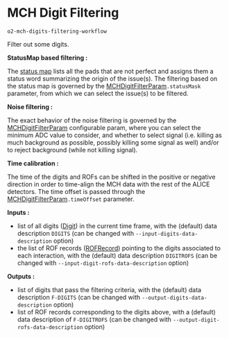 
<!-- doxy
\page refDetectorsMUONMCHDigitFiltering Digit filtering
/doxy -->

# MCH Digit Filtering

```shell
o2-mch-digits-filtering-workflow
```

Filter out some digits.

**StatusMap based filtering :**

The [status map](/Detectors/MUON/MCH/Status/README.md) lists all the pads that are not perfect and assigns them a status word summarizing the origin of the issue(s). The filtering based on the status map is governed by the [MCHDigitFilterParam](/Detectors/MUON/MCH/DigitFiltering/include/MCHDigitFiltering/DigitFilterParam.h)`.statusMask` parameter, from which we can select the issue(s) to be filtered.

**Noise filtering :**

The exact behavior of the noise filtering is governed by the [MCHDigitFilterParam](/Detectors/MUON/MCH/DigitFiltering/include/MCHDigitFiltering/DigitFilterParam.h) configurable param, where you can select the minimum ADC value to consider, and whether to select signal (i.e. killing as much background as possible, possibly killing some signal as well) and/or to reject background (while not killing signal).

**Time calibration :**

The time of the digits and ROFs can be shifted in the positive or negative direction in order to time-align the MCH data with the rest of the ALICE detectors. The time offset is passed through the [MCHDigitFilterParam](/Detectors/MUON/MCH/DigitFiltering/include/MCHDigitFiltering/DigitFilterParam.h)`.timeOffset` parameter.

**Inputs :**
- list of all digits ([Digit](/DataFormats/Detectors/MUON/MCH/include/DataFormatsMCH/Digit.h)) in the current time frame, with the (default) data description `DIGITS` (can be changed with `--input-digits-data-description` option)
- the list of ROF records ([ROFRecord](/DataFormats/Detectors/MUON/MCH/include/DataFormatsMCH/ROFRecord.h)) pointing to the digits associated to each interaction, with the (default) data description `DIGITROFS` (can be changed with `--input-digit-rofs-data-description` option)

**Outputs :**
- list of digits that pass the filtering criteria, with the (default) data description `F-DIGITS`  (can be changed with `--output-digits-data-description` option)
- list of ROF records corresponding to the digits above, with a (default) data description of `F-DIGITROFS` (can be changed with `--output-digit-rofs-data-description` option)
